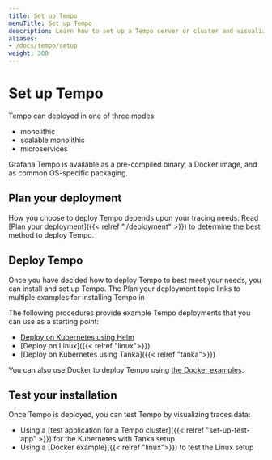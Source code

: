 ```yaml
---
title: Set up Tempo
menuTitle: Set up Tempo
description: Learn how to set up a Tempo server or cluster and visualize data.
aliases:
- /docs/tempo/setup
weight: 300
---
```


# Set up Tempo

Tempo can deployed in one of three modes:

- monolithic
- scalable monolithic
- microservices

Grafana Tempo is available as a pre-compiled binary, a Docker image, and as common OS-specific packaging.

## Plan your deployment

How you choose to deploy Tempo depends upon your tracing needs.
Read [Plan your deployment]({{< relref "./deployment" >}}) to determine the best method to deploy Tempo.

## Deploy Tempo

Once you have decided how to deploy Tempo to best meet your needs, you can install and set up Tempo. The Plan your deployment topic links to multiple examples for installing Tempo in

The following procedures provide example Tempo deployments that you can use as a starting point:

- [Deploy on Kubernetes using Helm](/docs/helm-charts/tempo-distributed/next/)
- [Deploy on Linux]({{< relref "linux">}})
- [Deploy on Kubernetes using Tanka]({{< relref "tanka">}})

You can also use Docker to deploy Tempo using [the Docker examples](https://github.com/grafana/tempo/tree/main/example/docker-compose).

## Test your installation

Once Tempo is deployed, you can test Tempo by visualizing traces data:

- Using a [test application for a Tempo cluster]({{< relref "set-up-test-app" >}}) for the Kubernetes with Tanka setup
- Using a [Docker example]({{< relref "linux">}}) to test the Linux setup
